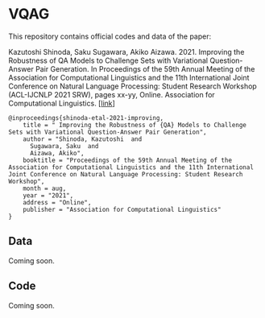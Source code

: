 # VQAG

This repository contains official codes and data of the paper:

Kazutoshi Shinoda, Saku Sugawara, Akiko Aizawa. 2021. Improving the Robustness of QA Models to Challenge Sets with Variational Question-Answer Pair Generation. In Proceedings of the 59th Annual Meeting of the Association for Computational Linguistics and the 11th International Joint Conference on Natural Language Processing: Student Research Workshop (ACL-IJCNLP 2021 SRW), pages xx-yy, Online. Association for Computational Linguistics. [[link](https://arxiv.org/abs/2004.03238)]

```
@inproceedings{shinoda-etal-2021-improving,
    title = " Improving the Robustness of {QA} Models to Challenge Sets with Variational Question-Answer Pair Generation",
    author = "Shinoda, Kazutoshi  and
      Sugawara, Saku  and
      Aizawa, Akiko",
    booktitle = "Proceedings of the 59th Annual Meeting of the Association for Computational Linguistics and the 11th International Joint Conference on Natural Language Processing: Student Research Workshop",
    month = aug,
    year = "2021",
    address = "Online",
    publisher = "Association for Computational Linguistics"
}
```

## Data
Coming soon.

## Code
Coming soon.
